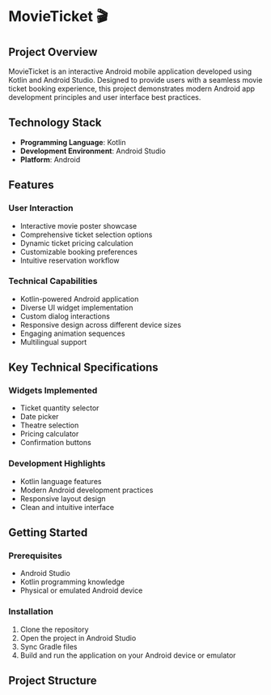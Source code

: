 # MovieTicket 🎬

## Project Overview

MovieTicket is an interactive Android mobile application developed using Kotlin and Android Studio. Designed to provide users with a seamless movie ticket booking experience, this project demonstrates modern Android app development principles and user interface best practices.

## Technology Stack

- **Programming Language**: Kotlin
- **Development Environment**: Android Studio
- **Platform**: Android

## Features

### User Interaction
- Interactive movie poster showcase
- Comprehensive ticket selection options
- Dynamic ticket pricing calculation
- Customizable booking preferences
- Intuitive reservation workflow

### Technical Capabilities
- Kotlin-powered Android application
- Diverse UI widget implementation
- Custom dialog interactions
- Responsive design across different device sizes
- Engaging animation sequences
- Multilingual support

## Key Technical Specifications

### Widgets Implemented
- Ticket quantity selector
- Date picker
- Theatre selection
- Pricing calculator
- Confirmation buttons

### Development Highlights
- Kotlin language features
- Modern Android development practices
- Responsive layout design
- Clean and intuitive interface

## Getting Started

### Prerequisites
- Android Studio
- Kotlin programming knowledge
- Physical or emulated Android device

### Installation
1. Clone the repository
2. Open the project in Android Studio
3. Sync Gradle files
4. Build and run the application on your Android device or emulator

## Project Structure
